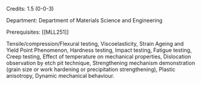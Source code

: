 Credits: 1.5 (0-0-3)

Department: Department of Materials Science and Engineering

Prerequisites: [[MLL251]]

Tensile/compression/Flexural testing, Viscoelasticity, Strain Ageing and Yield Point Phenomenon, Hardness testing, Impact testing, Fatigue testing, Creep testing, Effect of temperature on mechanical properties, Dislocation observation by etch pit technique, Strengthening mechanism demonstration (grain size or work hardening or precipitation strengthening), Plastic anisotropy, Dynamic mechanical behaviour.